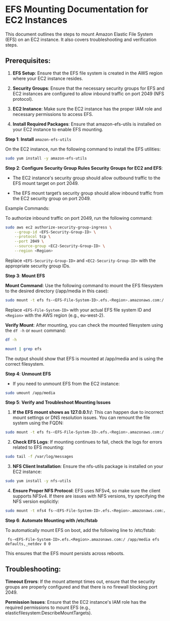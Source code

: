 # EFS Mounting Documentation for EC2 Instances
This document outlines the steps to mount Amazon Elastic File System (EFS) on an EC2 instance. It also covers troubleshooting and verification steps.

## Prerequisites:
1. **EFS Setup**: Ensure that the EFS file system is created in the AWS region where your EC2 instance resides.

2. **Security Groups**: Ensure that the necessary security groups for EFS and EC2 instances are configured to allow inbound traffic on port 2049 (NFS protocol).

3. **EC2 Instance**: Make sure the EC2 instance has the proper IAM role and necessary permissions to access EFS.

4. **Install Required Packages**: Ensure that amazon-efs-utils is installed on your EC2 instance to enable EFS mounting.

**Step 1**: **Install** `amazon-efs-utils`

On the EC2 instance, run the following command to install the EFS utilities:

``` bash
sudo yum install -y amazon-efs-utils
```

**Step 2**: **Configure Security Group Rules
Security Groups for EC2 and EFS**:

* The EC2 instance's security group should allow outbound traffic to the EFS mount target on port 2049.

* The EFS mount target’s security group should allow inbound traffic from the EC2 security group on port 2049.

Example Commands:

To authorize inbound traffic on port 2049, run the following command:

``` bash 
sudo aws ec2 authorize-security-group-ingress \
    --group-id <EFS-Security-Group-ID> \
    --protocol tcp \
    --port 2049 \
    --source-group <EC2-Security-Group-ID> \
    --region <Region>
```

Replace `<EFS-Security-Group-ID>` and `<EC2-Security-Group-ID>` with the appropriate security group IDs.

**Step 3**: **Mount EFS**

**Mount Command**: Use the following command to mount the EFS filesystem to the desired directory (/app/media in this case):


``` bash
sudo mount -t efs fs-<EFS-File-System-ID>.efs.<Region>.amazonaws.com:/ /app/media
```

Replace `<EFS-File-System-ID>` with your actual EFS file system ID and `<Region>` with the AWS region (e.g., eu-west-2).

**Verify Mount**: After mounting, you can check the mounted filesystem using the `df -h` or `mount` command:

``` bash 
df -h
```

``` bash 
mount | grep efs
```

The output should show that EFS is mounted at /app/media and is using the correct filesystem.

**Step 4**: **Unmount EFS**

* If you need to unmount EFS from the EC2 instance:

``` bash 
sudo umount /app/media
```

**Step 5**: **Verify and Troubleshoot Mounting Issues**

1. **If the EFS mount shows as 127.0.0.1:/**: This can happen due to incorrect mount settings or DNS resolution issues. You can remount the file system using the FQDN:

``` bash
sudo mount -t efs fs-<EFS-File-System-ID>.efs.<Region>.amazonaws.com:/ /app/media
```

2. **Check EFS Logs**: If mounting continues to fail, check the logs for errors related to EFS mounting:

``` bash
sudo tail -f /var/log/messages
```

3. **NFS Client Installation**: Ensure the nfs-utils package is installed on your EC2 instance:

``` bash 
sudo yum install -y nfs-utils
```

4. **Ensure Proper NFS Protocol**: EFS uses NFSv4, so make sure the client supports NFSv4. If there are issues with NFS versions, try specifying the NFS version explicitly:

``` bash
sudo mount -t nfs4 fs-<EFS-File-System-ID>.efs.<Region>.amazonaws.com:/ /app/media
```

**Step 6**: **Automate Mounting with /etc/fstab**

To automatically mount EFS on boot, add the following line to /etc/fstab:

`
fs-<EFS-File-System-ID>.efs.<Region>.amazonaws.com:/ /app/media efs defaults,_netdev 0 0`

This ensures that the EFS mount persists across reboots.


## Troubleshooting:
**Timeout Errors**: If the mount attempt times out, ensure that the security groups are properly configured and that there is no firewall blocking port 2049.

**Permission Issues**: Ensure that the EC2 instance's IAM role has the required permissions to mount EFS (e.g., elasticfilesystem:DescribeMountTargets).


